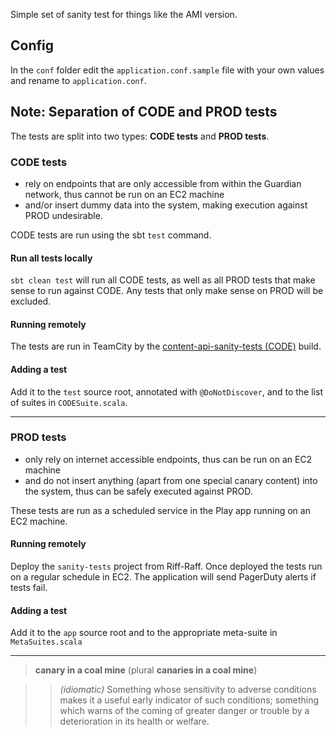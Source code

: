 Simple set of sanity test for things like the AMI version.

## Config
In the `conf` folder edit the `application.conf.sample` file with your own values and rename to `application.conf`.

## Note: Separation of CODE and PROD tests

The tests are split into two types: __CODE tests__ and __PROD tests__.

### CODE tests

* rely on endpoints that are only accessible from within the Guardian network, thus cannot be run on an EC2 machine
* and/or insert dummy data into the system, making execution against PROD undesirable. 

CODE tests are run using the sbt `test` command.

#### Run all tests locally
`sbt clean test` will run all CODE tests, as well as all PROD tests that make sense to run against CODE. Any tests that only make sense on PROD will be excluded.

#### Running remotely
The tests are run in TeamCity by the [content-api-sanity-tests (CODE)](https://teamcity.gutools.co.uk/viewType.html?buildTypeId=bt1321) build.

#### Adding a test
Add it to the `test` source root, annotated with `@DoNotDiscover`, and to the list of suites in `CODESuite.scala`.

-----------------

### PROD tests
* only rely on internet accessible endpoints, thus can be run on an EC2 machine
* and do not insert anything (apart from one special canary content) into the system, thus can be safely executed against PROD. 

These tests are run as a scheduled service in the Play app running on an EC2 machine.

#### Running remotely
Deploy the `sanity-tests` project from Riff-Raff.
Once deployed the tests run on a regular schedule in EC2. The application will send PagerDuty alerts if tests fail.

#### Adding a test
Add it to the `app` source root and to the appropriate meta-suite in `MetaSuites.scala`

-----------

> __canary in a coal mine__ (plural __canaries in a coal mine__)

>> *(idiomatic)* Something whose sensitivity to adverse conditions makes it a useful early indicator of such conditions; something which warns of the coming of greater danger or trouble by a deterioration in its health or welfare.

